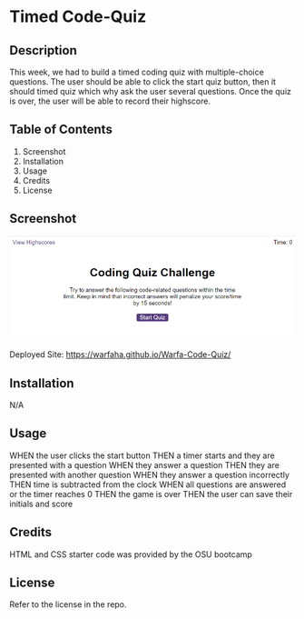 # Timed Code-Quiz

## Description

This week, we had to build a timed coding quiz with multiple-choice questions. The user should be able to click the start quiz button, then it should timed quiz which why ask the user several questions. Once the quiz is over, the user will be able to record their highscore. 

## Table of Contents 

1. Screenshot
2. Installation
3. Usage
4. Credits
5. License

## Screenshot

![Screenshot-of-Portfolio](/assets/ScreenshotQuiz.PNG)

Deployed Site:
https://warfaha.github.io/Warfa-Code-Quiz/

## Installation
N/A 

## Usage

WHEN the user clicks the start button
THEN a timer starts and they are presented with a question
WHEN they answer a question
THEN they are presented with another question
WHEN they answer a question incorrectly
THEN time is subtracted from the clock
WHEN all questions are answered or the timer reaches 0
THEN the game is over
THEN the user can save their initials and score

## Credits

HTML and CSS starter code was provided by the OSU bootcamp

## License

Refer to the license in the repo.